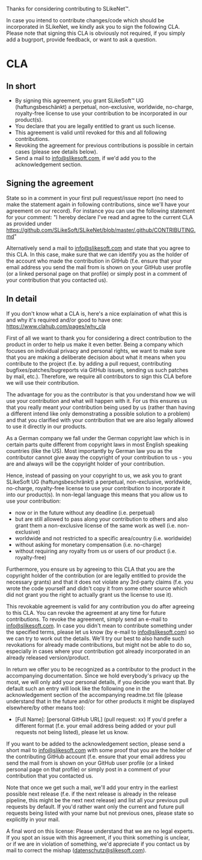 Thanks for considering contributing to SLikeNet™.

In case you intend to contribute changes/code which should be incorporated in SLikeNet, we kindly ask you to sign the following CLA.
Please note that signing this CLA is obviously not required, if you simply add a bugrport, provide feedback, or want to ask a question.

CLA
===

In short
--------

- By signing this agreement, you grant SLikeSoft™ UG (haftungsbeschänkt) a perpetual, non-exclusive, worldwide, no-charge, royalty-free license to use your contribution to be incorporated in our product(s).
- You declare that you are legally entitled to grant us such license.
- This agreement is valid until revoked for this and all following contributions.
- Revoking the agreement for previous contributions is possible in certain cases (please see details below).
- Send a mail to info@slikesoft.com, if we'd add you to the acknowledgement section.


Signing the agreement
---------------------

State so in a comment in your first pull request/issue report (no need to make the statement again in following contributions, since we'll have your agreement on our record).
For instance you can use the following statement for your comment:
"I hereby declare I've read and agree to the current CLA as provided under https://github.com/SLikeSoft/SLikeNet/blob/master/.github/CONTRIBUTING.md"

Alternatively send a mail to info@slikesoft.com and state that you agree to this CLA. In this case, make sure that we can identify you as the holder of the account who made the contribution in GitHub (f.e. ensure that your email address you send the mail from is shown on your GitHub user profile (or a linked personal page on that profile) or simply post in a comment of your contribution that you contacted us).


In detail
---------

If you don't know what a CLA is, here's a nice explaination of what this is and why it's required and/or good to have one: https://www.clahub.com/pages/why_cla

First of all we want to thank you for considering a direct contribution to the product in order to help us make it even better.
Being a company which focuses on individual privacy and personal rights, we want to make sure that you are making a deliberate decision about what it means when you contribute to the project (f.e. by adding a pull request, contributing bugfixes/patches/bugreports via GitHub issues, sending us such patches by mail, etc.). Therefore, we require all contributors to sign this CLA before we will use their contribution.

The advantage for you as the contributor is that you understand how we will use your contribution and what will happen with it.
For us this ensures us that you really meant your contribution being used by us (rather than having a different intend like only demonstrating a possible solution to a problem) and that you clarified with your contribution that we are also legally allowed to use it directly in our products.

As a German company we fall under the German copyright law which is in certain parts quite different from copyright laws in most English speaking countries (like the US). Most importantly by German law you as the contributor cannot give away the copyright of your contribution to us - you are and always will be the copyright holder of your contribution.

Hence, instead of passing on your copyright to us, we ask you to grant SLikeSoft UG (haftungsbeschränkt) a perpetual, non-exclusive, worldwide, no-charge, royalty-free license to use your contribution to incorporate it into our product(s). In non-legal language this means that you allow us to use your contribution:
- now or in the future without any deadline (i.e. perpetual)
- but are still allowed to pass along your contribution to others and also grant them a non-exclusive license of the same work as well (i.e. non-exclusive)
- worldwide and not restricted to a specific area/country (i.e. worldwide)
- without asking for monetary compensation (i.e. no-charge)
- without requiring any royalty from us or users of our product (i.e. royalty-free)

Furthermore, you ensure us by agreeing to this CLA that you are the copyright holder of the contribution (or are legally entitled to provide the necessary grants) and that it does not violate any 3rd-party claims (f.e. you wrote the code yourself and didn't copy it from some other source which did not grant you the right to actually grant us the license to use it).

This revokable agreement is valid for any contribution you do after agreeing to this CLA. You can revoke the agreement at any time for future contributions. To revoke the agreement, simply send an e-mail to info@slikesoft.com. In case you didn't mean to contribute something under the specified terms, please let us know (by e-mail to info@slikesoft.com) so we can try to work out the details. We'll try our best to also handle such revokations for already made contributions, but might not be able to do so, especially in cases where your contribution got already incorporated in an already released version/product.

In return we offer you to be recognized as a contributor to the product in the accompanying documentation. Since we hold everybody's privacy up the most, we will only add your personal details, if you decide you want that. By default such an entry will look like the following one in the acknowledgement section of the accompanying readme.txt file (please understand that in the future and/or for other products it might be displayed elsewhere/by other means too):
- [Full Name]: [personal GitHub URL] (pull request: xx)
If you'd prefer a different format (f.e. your email address being added or your pull requests not being listed), please let us know.

If you want to be added to the acknowledgement section, please send a short mail to info@slikesoft.com with some proof that you are the holder of the contributing GitHub account (f.e. ensure that your email address you send the mail from is shown on your GitHub user profile (or a linked personal page on that profile) or simply post in a comment of your contribution that you contacted us.

Note that once we get such a mail, we'll add your entry in the earliest possible next release (f.e. if the next release is already in the release pipeline, this might be the next next release) and list all your previous pull requests by default. If you'd rather want only the current and future pull requests being listed with your name but not previous ones, please state so explicitly in your mail.

A final word on this license: Please understand that we are no legal experts. If you spot an issue with this agreement, if you think something is unclear, or if we are in violation of something, we'd appreciate if you contact us by mail to correct the mishap (datenschutz@slikesoft.com).